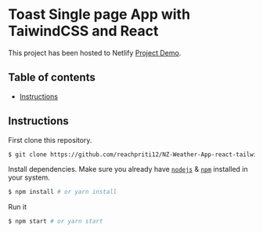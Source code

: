 # Toast Single page App with TaiwindCSS and React

This project has been hosted to Netlify [Project Demo](https://newzealandweatherapp.netlify.app/).

## Table of contents
* [Instructions](#Instructions)


## Instructions

First clone this repository.
```bash
$ git clone https://github.com/reachpriti12/NZ-Weather-App-react-tailwind.git
```

Install dependencies. Make sure you already have [`nodejs`](https://nodejs.org/en/) & [`npm`](https://www.npmjs.com/) installed in your system.
```bash
$ npm install # or yarn install
```

Run it
```bash
$ npm start # or yarn start
```
